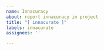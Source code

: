 ```yaml
---
name: Innacuracy
about: report innacuracy in project
title: "[ innacurate ]"
labels: innacurate
assignees: ''

---
```



